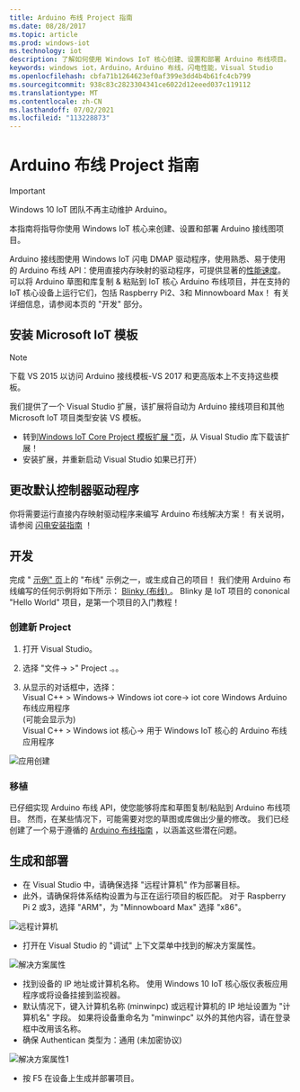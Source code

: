 ```yaml
---
title: Arduino 布线 Project 指南
ms.date: 08/28/2017
ms.topic: article
ms.prod: windows-iot
ms.technology: iot
description: 了解如何使用 Windows IoT 核心创建、设置和部署 Arduino 布线项目。
keywords: windows iot，Arduino，Arduino 布线，闪电性能，Visual Studio
ms.openlocfilehash: cbfa71b1264623ef0af399e3dd4b4b61fc4cb799
ms.sourcegitcommit: 938c83c2823304341ce6022d12eeed037c119112
ms.translationtype: MT
ms.contentlocale: zh-CN
ms.lasthandoff: 07/02/2021
ms.locfileid: "113228873"
---
```

# <a name="arduino-wiring-project-guide"></a>Arduino 布线 Project 指南

> [!IMPORTANT]
> Windows 10 IoT 团队不再主动维护 Arduino。

本指南将指导你使用 Windows IoT 核心来创建、设置和部署 Arduino 接线图项目。

Arduino 接线图使用 Windows IoT 闪电 DMAP 驱动程序，使用熟悉、易于使用的 Arduino 布线 API：使用直接内存映射的驱动程序，可提供显著的[性能速度](../develop-your-app/LightningPerformance.md)。 可以将 Arduino 草图和库复制 & 粘贴到 IoT 核心 Arduino 布线项目，并在支持的 IoT 核心设备上运行它们，包括 Raspberry Pi2、3和 Minnowboard Max！ 有关详细信息，请参阅本页的 "开发" 部分。

## <a name="install-the-microsoft-iot-templates"></a>安装 Microsoft IoT 模板

> [!NOTE]
> 下载 VS 2015 以访问 Arduino 接线模板-VS 2017 和更高版本上不支持这些模板。

我们提供了一个 Visual Studio 扩展，该扩展将自动为 Arduino 接线项目和其他 Microsoft IoT 项目类型安装 VS 模板。

- 转到[Windows IoT Core Project 模板扩展 "页](https://go.microsoft.com/fwlink/?linkid=847472)，从 Visual Studio 库下载该扩展！
- 安装扩展，并重新启动 Visual Studio 如果已打开）

## <a name="change-the-default-controller-driver"></a>更改默认控制器驱动程序

你将需要运行直接内存映射驱动程序来编写 Arduino 布线解决方案！ 有关说明，请参阅 [闪电安装指南](../develop-your-app/LightningSetup.md) ！

## <a name="develop"></a>开发
完成 " [示例" 页](https://developer.microsoft.com/en-us/windows/iot/samples)上的 "布线" 示例之一，或生成自己的项目！ 我们使用 Arduino 布线编写的任何示例将如下所示： [Blinky (布线) ](https://developer.microsoft.com/en-us/windows/iot/samples/helloblinkybackgroundwiring)。 Blinky 是 IoT 项目的 cononical "Hello World" 项目，是第一个项目的入门教程！

### <a name="create-a-new-project"></a>创建新 Project
1. 打开 Visual Studio。

2. 选择 "文件-> >" Project .。。

3. 从显示的对话框中，选择：  
Visual C++ > Windows-> Windows iot core-> iot core Windows Arduino 布线应用程序  
 (可能会显示为)   
Visual C++ > Windows iot 核心-> 用于 Windows IoT 核心的 Arduino 布线应用程序


![应用创建](../media/ArduinoWiring/appcreate.png)

### <a name="porting"></a>移植

已仔细实现 Arduino 布线 API，使您能够将库和草图复制/粘贴到 Arduino 布线项目。 然而，在某些情况下，可能需要对您的草图或库做出少量的修改。 我们已经创建了一个易于遵循的 [Arduino 布线指南](ArduinoWiringPortingGuide.md) ，以涵盖这些潜在问题。

## <a name="build-and-deploy"></a>生成和部署

- 在 Visual Studio 中，请确保选择 "远程计算机" 作为部署目标。
- 此外，请确保将体系结构设置为与正在运行项目的板匹配。 对于 Raspberry Pi 2 或3，选择 "ARM"，为 "Minnowboard Max" 选择 "x86"。

![远程计算机](../media/ArduinoWiring/wiringapp_remotemachine.png)

- 打开在 Visual Studio 的 "调试" 上下文菜单中找到的解决方案属性。

![解决方案属性](../media/ArduinoWiring/wiringapp_properties.png)

- 找到设备的 IP 地址或计算机名称。 使用 Windows 10 IoT 核心版仪表板应用程序或将设备挂接到监视器。
- 默认情况下，键入计算机名称 (minwinpc) 或远程计算机的 IP 地址设置为 "计算机名" 字段。 如果将设备重命名为 "minwinpc" 以外的其他内容，请在登录框中改用该名称。
- 确保 Authentican 类型为：通用 (未加密协议) 

![解决方案属性1](../media/ArduinoWiring/wiringapp_properties2.png)

- 按 F5 在设备上生成并部署项目。
